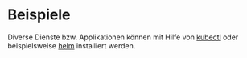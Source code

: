 # Beispiele

Diverse Dienste bzw. Applikationen können mit Hilfe von [kubectl](https://kubernetes.io/docs/tasks/tools/#kubectl) oder
beispielsweise [helm](https://helm.sh/docs/helm/helm_install/) installiert werden.
